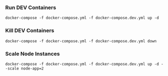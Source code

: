 ### Run DEV Containers

```
docker-compose -f docker-compose.yml -f docker-compose.dev.yml up -d
```

### Kill DEV Containers

```
docker-compose -f docker-compose.yml -f docker-compose.dev.yml down
```

### Scale Node Instances

```
docker-compose -f docker-compose.yml -f docker-compose.dev.yml up -d --scale node-app=2
```

